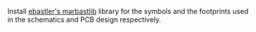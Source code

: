 Install [ebastler's marbastlib](https://github.com/ebastler/marbastlib) library for the symbols and the footprints used in the schematics and PCB design respectively.
